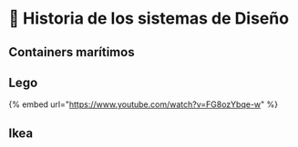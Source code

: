 # 🔴 Historia de los sistemas de Diseño

## Containers marítimos

## Lego

{% embed url="https://www.youtube.com/watch?v=FG8ozYbqe-w" %}

## Ikea

